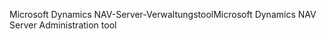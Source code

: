 <span data-ttu-id="e1bd2-101">Microsoft Dynamics NAV-Server-Verwaltungstool</span><span class="sxs-lookup"><span data-stu-id="e1bd2-101">Microsoft Dynamics NAV Server Administration tool</span></span>